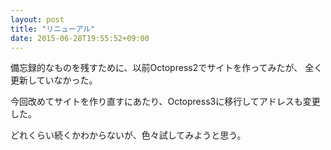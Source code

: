 ```yaml
---
layout: post
title: "リニューアル"
date: 2015-06-28T19:55:52+09:00
---
```


備忘録的なものを残すために、以前Octopress2でサイトを作ってみたが、
全く更新していなかった。

今回改めてサイトを作り直すにあたり、Octopress3に移行してアドレスも変更した。

どれくらい続くかわからないが、色々試してみようと思う。
